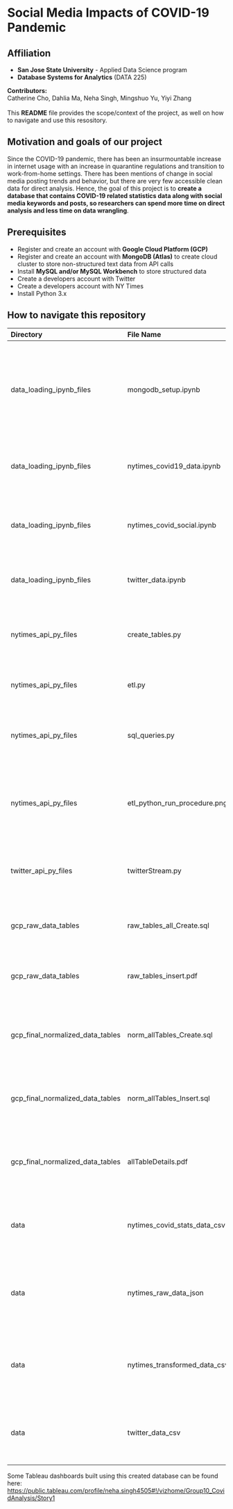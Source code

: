 # Social Media Impacts of COVID-19 Pandemic

## Affiliation
* **San Jose State University** - Applied Data Science program
* **Database Systems for Analytics** (DATA 225)

**Contributors:**<br>
Catherine Cho, Dahlia Ma, Neha Singh, Mingshuo Yu, Yiyi Zhang 
<br><br>
This **README** file provides the scope/context of the project, as well on how to navigate and use this resository.

## Motivation and goals of our project
Since the COVID-19 pandemic, there has been an insurmountable increase in internet usage with an increase in quarantine regulations and transition to work-from-home settings. There has been mentions of change in social media posting trends and behavior, but there are very few accessible clean data for direct analysis. Hence, the goal of this project is to **create a database that contains COVID-19 related statistics data along with social media keywords and posts, so researchers can spend more time on direct analysis and less time on data wrangling**.

## Prerequisites
* Register and create an account with **Google Cloud Platform (GCP)**
* Register and create an account with **MongoDB (Atlas)** to create cloud cluster to store non-structured text data from API calls
* Install **MySQL and/or MySQL Workbench** to store structured data
* Create a developers account with Twitter
* Create a developers account with NY Times
* Install Python 3.x

## How to navigate this repository
| Directory | File Name | Description |
| :-------- | :-------- | :---------- |
| data_loading_ipynb_files | mongodb_setup.ipynb | contains Python code that connects to MongoDB cloud cluster database (using a JSON file as example)  |
| data_loading_ipynb_files | nytimes_covid19_data.ipynb | contains Python code that loads NY Times COVID-19 stats data |
| data_loading_ipynb_files | nytimes_covid_social.ipynb | contains Python code to call NY Times API and loads data from call |
| data_loading_ipynb_files  | twitter_data.ipynb | contains Python code used to load CSV Twitter data  |
| nytimes_api_py_files | create_tables.py | Python file that runs data definition (DDL) queries in MySQL |
| nytimes_api_py_files | etl.py | Python file that performs ETL |
| nytimes_api_py_files | sql_queries.py | Python file that contains data manipulation (DML) SQL queries  |
| nytimes_api_py_files | etl_python_run_procedure.png | a screenshot showing how to execute the python files in command line |
| twitter_api_py_files | twitterStream.py | Python file that connects to Twitter using API (not used in project) |
| gcp_raw_data_tables | raw_tables_all_Create.sql | SQL file that contains DDL statements for raw data |
| gcp_raw_data_tables | raw_tables_insert.pdf | a PDF that shows the steps to import raw data into GCP |
| gcp_final_normalized_data_tables | norm_allTables_Create.sql | SQL file that contains DDL statements for normalized data |
| gcp_final_normalized_data_tables | norm_allTables_Insert.sql | SQL file that contains DML statements to insert normalized data |
| gcp_final_normalized_data_tables | allTableDetails.pdf | a PDF that shows the steps to import normalized data into GCP |
| data | nytimes_covid_stats_data_csv | this directory contains COVID-19 statistics & mask survey data |
| data | nytimes_raw_data_json | this directory contains the raw JSON data by month from NY Times API |
| data | nytimes_transformed_data_csv | this directory contains the CSV transformed NY Times API data from JSON |
| data | twitter_data_csv | this directory contains Twitter key terms and bigrams in CSV format |

Some Tableau dashboards built using this created database can be found here:<br>
https://public.tableau.com/profile/neha.singh4505#!/vizhome/Group10_CovidAnalysis/Story1